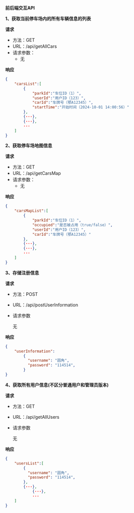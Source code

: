 **前后端交互API**



**1、获取当前停车场内的所有车辆信息的列表**

**请求**

* 方法：GET
* URL：/api/getAllCars
* 请求参数：
  * 无

**响应**

```json
{
	"carsList":[
        {
            "parkId":"车位ID（1）",
            "userId":"用户ID（123）",
            "carId":"车牌号（鄂A12345）",
            "startTime":"开始时间（2024-10-01 14:00:56）"
        },
        {···},
        {···},
        ···
    ]
}
```





**2、获取停车场地图信息**

**请求**

* 方法：GET
* URL：/api/getCarsMap
* 请求参数：
  * 无

**响应**

```json
{
	"carsMapList":[
        {
            "parkId":"车位ID（1）",
            "occupied":"是否被占用（true/false）",
            "userId":"用户ID（123）",
            "carId":"车牌号（鄂A12345）"
        },
        {···},
        {···},
        ···
    ]
}
```



**3、存储注册信息**

**请求**

- 方法：POST

- URL：/api/postUserInformation

- 请求参数

  无

**响应**

```json
{
    "userInformation":
        {
          "username": "圆角",
          "password": "114514",
        }
}
```



**4、获取所有用户信息(不区分普通用户和管理员版本)**

**请求**

- 方法：GET

- URL：/api/getAllUsers

- 请求参数

  无

**响应**

```json
{
    "usersList":[
        {
          "username": "圆角",
          "password": "114514",
        },
        {···},
		    {···},
		    ···
    ]
}
```





